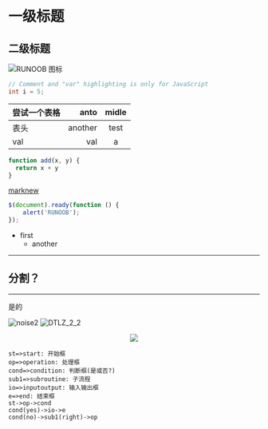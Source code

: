   
一级标题
===================
  
二级标题
-------------------
  
![RUNOOB 图标](http://static.runoob.com/images/runoob-logo.png )
  
```c++
// Comment and "var" highlighting is only for JavaScript
int i = 5;
```
  
| **尝试一个表格** |    anto | midle |
| ---------------- | ------: | :---: |
| 表头             | another | test  |
| val              |     val |   a   |
  
  
```javascript
function add(x, y) {
  return x + y
}
```
  
[marknew](https://shd101wyy.github.io/markdown-preview-enhanced/#/zh-cn/usages?id=%e5%91%bd%e4%bb%a4 )
  
```js
$(document).ready(function () {
    alert('RUNOOB');
});
```
  
* first
  * another
  
---
##  分割？
  
  
---
是的
  
![noise2](https://i.loli.net/2020/03/18/nmM2qidtvzNUyw5.jpg )
![DTLZ_2_2](https://i.loli.net/2020/03/18/HKsvmLFejSyYZAO.png )
  
<p align="center"><img src="https://latex.codecogs.com/gif.latex?&#x5C;frac{d}{dx}e{ax}=ae{ax}&#x5C;quad%20&#x5C;sum_{i=1}^{n}{(X_i%20-%20&#x5C;overline{X})^2}"/></p>  
  
  
```flow
st=>start: 开始框
op=>operation: 处理框
cond=>condition: 判断框(是或否?)
sub1=>subroutine: 子流程
io=>inputoutput: 输入输出框
e=>end: 结束框
st->op->cond
cond(yes)->io->e
cond(no)->sub1(right)->op
```
  
